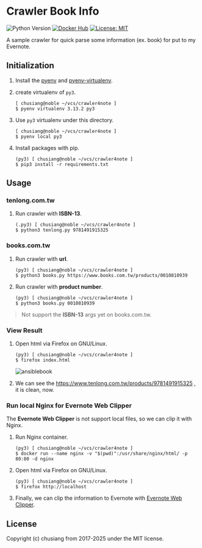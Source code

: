 # Crawler Book Info

![Python Version](https://img.shields.io/badge/python-3.13-blue.svg) [![Docker Hub](https://img.shields.io/badge/docker-chusiang%2Fcrawler--book--info-blue.svg)](https://hub.docker.com/r/chusiang/crawler-book-info/) [![License: MIT](https://img.shields.io/badge/License-MIT-lightgrey.svg)](LICENSE)

A sample crawler for quick parse some information (ex. book) for put to my Evernote.

## Initialization

1. Install the [pyenv][pyenv] and [pyenv-virtualenv][py-venv].
1. create virtualenv of `py3`.

   ```console
   [ chusiang@noble ~/vcs/crawler4note ]
   $ pyenv virtualenv 3.13.2 py3
   ```

1. Use `py3` virtualenv under this directory.

   ```console
   [ chusiang@noble ~/vcs/crawler4note ]
   $ pyenv local py3
   ```

1. Install packages with pip.

   ```console
   (py3) [ chusiang@noble ~/vcs/crawler4note ]
   $ pip3 install -r requirements.txt
   ```

[pyenv]: https://github.com/pyenv/pyenv-virtualenv
[py-venv]: https://github.com/pyenv/pyenv-virtualenv

## Usage

### tenlong.com.tw

1. Run crawler with **ISBN-13**.

   ```console
   (.py3) [ chusiang@noble ~/vcs/crawler4note ]
   $ python3 tenlong.py 9781491915325
   ```

### books.com.tw

1. Run crawler with **url**.

   ```console
   (py3) [ chusiang@noble ~/vcs/crawler4note ]
   $ python3 books.py https://www.books.com.tw/products/0010810939
   ```

1. Run crawler with **product number**.

   ```console
   (py3) [ chusiang@noble ~/vcs/crawler4note ]
   $ python3 books.py 0010810939
   ```

> Not support the **ISBN-13** args yet on books.com.tw.

### View Result

1. Open html via Firefox on GNU/Linux.

   ```console
   (py3) [ chusiang@noble ~/vcs/crawler4note ]
   $ firefox index.html
   ```

   ![ansiblebook](https://cloud.githubusercontent.com/assets/219066/24584670/8ffb25f2-17a7-11e7-913a-2f570f773a66.png)

1. We can see the <https://www.tenlong.com.tw/products/9781491915325>
   , it is clean, now.

### Run local Nginx for Evernote Web Clipper

The **Evernote Web Clipper** is not support local files, so we can clip it with Nginx.

1. Run Nginx container.

   ```console
   (py3) [ chusiang@noble ~/vcs/crawler4note ]
   $ docker run --name nginx -v "$(pwd)":/usr/share/nginx/html/ -p 80:80 -d nginx
   ```

1. Open html via Firefox on GNU/Linux.

   ```console
   (py3) [ chusiang@noble ~/vcs/crawler4note ]
   $ firefox http://localhost
   ```

1. Finally, we can clip the information to Evernote with [Evernote Web Clipper](https://evernote.com/intl/zh-tw/webclipper/).

## License

Copyright (c) chusiang from 2017-2025 under the MIT license.
